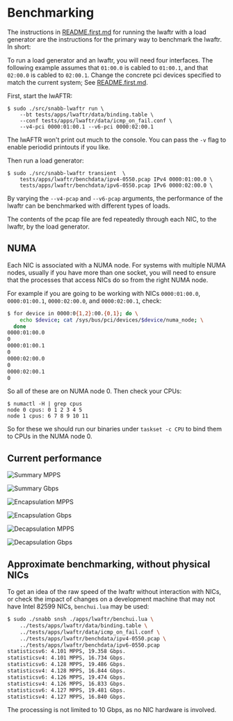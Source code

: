 # Benchmarking

The instructions in [README.first.md](README.first.md) for running the lwaftr with a load 
generator are the instructions for the primary way to benchmark the lwaftr. 
In short:

To run a load generator and an lwaftr, you will need four interfaces. The 
following example assumes that `01:00.0` is cabled to `01:00.1`, and that 
`02:00.0` is cabled to `02:00.1`. Change the concrete pci devices specified to 
match the current system; See [README.first.md](README.first.md).

First, start the lwAFTR:

```
$ sudo ./src/snabb-lwaftr run \
    --bt tests/apps/lwaftr/data/binding.table \
    --conf tests/apps/lwaftr/data/icmp_on_fail.conf \
    --v4-pci 0000:01:00.1 --v6-pci 0000:02:00.1
```

The lwAFTR won't print out much to the console.  You can pass the `-v`
flag to enable periodid printouts if you like.

Then run a load generator:

```
$ sudo ./src/snabb-lwaftr transient  \
    tests/apps/lwaftr/benchdata/ipv4-0550.pcap IPv4 0000:01:00.0 \
    tests/apps/lwaftr/benchdata/ipv6-0550.pcap IPv6 0000:02:00.0 \
```

By varying the `--v4-pcap` and `--v6-pcap` arguments, the performance of the 
lwaftr can be benchmarked with different types of loads.

The contents of the pcap file are fed repeatedly through each NIC, to the 
lwaftr, by the load generator.

## NUMA

Each NIC is associated with a NUMA node.  For systems with multiple NUMA
nodes, usually if you have more than one socket, you will need to ensure
that the processes that access NICs do so from the right NUMA node.

For example if you are going to be working with NICs `0000:01:00.0`,
`0000:01:00.1`, `0000:02:00.0`, and `0000:02:00.1`, check:

```bash
$ for device in 0000:0{1,2}:00.{0,1}; do \
    echo $device; cat /sys/bus/pci/devices/$device/numa_node; \
  done
0000:01:00.0
0
0000:01:00.1
0
0000:02:00.0
0
0000:02:00.1
0
```

So all of these are on NUMA node 0.  Then check your CPUs:

```
$ numactl -H | grep cpus
node 0 cpus: 0 1 2 3 4 5
node 1 cpus: 6 7 8 9 10 11
```

So for these we should run our binaries under `taskset -c CPU` to bind
them to CPUs in the NUMA node 0.

## Current performance

![Summary MPPS](benchmarks-v1.0/lwaftr-mpps.png)

![Summary Gbps](benchmarks-v1.0/lwaftr-gbps.png)

![Encapsulation MPPS](benchmarks-v1.0/lwaftr-encapsulation-mpps.png)

![Encapsulation Gbps](benchmarks-v1.0/lwaftr-encapsulation-gbps.png)

![Decapsulation MPPS](benchmarks-v1.0/lwaftr-decapsulation-mpps.png)

![Decapsulation Gbps](benchmarks-v1.0/lwaftr-decapsulation-gbps.png)

## Approximate benchmarking, without physical NICs

To get an idea of the raw speed of the lwaftr without interaction with NICs, 
or check the impact of changes on a development machine that may not have 
Intel 82599 NICs, `benchui.lua` may be used:

```bash
$ sudo ./snabb snsh ./apps/lwaftr/benchui.lua \
    ../tests/apps/lwaftr/data/binding.table \
    ../tests/apps/lwaftr/data/icmp_on_fail.conf \
    ../tests/apps/lwaftr/benchdata/ipv4-0550.pcap \
    ../tests/apps/lwaftr/benchdata/ipv6-0550.pcap 
statisticsv6: 4.101 MPPS, 19.358 Gbps.
statisticsv4: 4.101 MPPS, 16.734 Gbps.
statisticsv6: 4.128 MPPS, 19.486 Gbps.
statisticsv4: 4.128 MPPS, 16.844 Gbps.
statisticsv6: 4.126 MPPS, 19.474 Gbps.
statisticsv4: 4.126 MPPS, 16.833 Gbps.
statisticsv6: 4.127 MPPS, 19.481 Gbps.
statisticsv4: 4.127 MPPS, 16.840 Gbps.
```

The processing is not limited to 10 Gbps, as no NIC hardware is involved.
